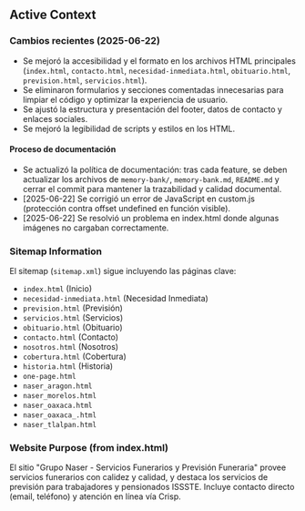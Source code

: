 ## Active Context

### Cambios recientes (2025-06-22)

- Se mejoró la accesibilidad y el formato en los archivos HTML principales (`index.html`, `contacto.html`, `necesidad-inmediata.html`, `obituario.html`, `prevision.html`, `servicios.html`).
- Se eliminaron formularios y secciones comentadas innecesarias para limpiar el código y optimizar la experiencia de usuario.
- Se ajustó la estructura y presentación del footer, datos de contacto y enlaces sociales.
- Se mejoró la legibilidad de scripts y estilos en los HTML.

#### Proceso de documentación
- Se actualizó la política de documentación: tras cada feature, se deben actualizar los archivos de `memory-bank/`, `memory-bank.md`, `README.md` y cerrar el commit para mantener la trazabilidad y calidad documental.
- [2025-06-22] Se corrigió un error de JavaScript en custom.js (protección contra offset undefined en función visible).
- [2025-06-22] Se resolvió un problema en index.html donde algunas imágenes no cargaban correctamente.
### Sitemap Information

El sitemap (`sitemap.xml`) sigue incluyendo las páginas clave:
- `index.html` (Inicio)
- `necesidad-inmediata.html` (Necesidad Inmediata)
- `prevision.html` (Previsión)
- `servicios.html` (Servicios)
- `obituario.html` (Obituario)
- `contacto.html` (Contacto)
- `nosotros.html` (Nosotros)
- `cobertura.html` (Cobertura)
- `historia.html` (Historia)
- `one-page.html`
- `naser_aragon.html`
- `naser_morelos.html`
- `naser_oaxaca.html`
- `naser_oaxaca_.html`
- `naser_tlalpan.html`

### Website Purpose (from index.html)

El sitio "Grupo Naser - Servicios Funerarios y Previsión Funeraria" provee servicios funerarios con calidez y calidad, y destaca los servicios de previsión para trabajadores y pensionados ISSSTE. Incluye contacto directo (email, teléfono) y atención en línea vía Crisp.
